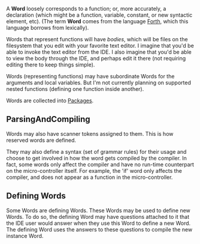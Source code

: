 A **Word** loosely corresponds to a function; or, more accurately, a declaration
(which might be a function, variable, constant, or new syntactic element,
etc).  (The term **Word** comes from the language [Forth](http://en.wikipedia.org/wiki/Forth_(programming_language)), which this language
borrows from lexically).

Words that represent functions will have _bodies_, which will be files on the filesystem that you edit with your favorite text editor.  I imagine that you'd be able to invoke the text editor from the IDE.  I also imagine that you'd be able to view the body through the IDE, and perhaps edit it there (not requiring editing there to keep things simple).

Words (representing functions) may have subordinate Words for the arguments and local variables.  But I'm not currently planning on supported nested functions (defining one function inside another).

Words are collected into [Packages](Package.md).

## ParsingAndCompiling ##

Words may also have scanner tokens assigned to them.  This is how reserved
words are defined.

They may also define a syntax (set of grammar rules) for their usage and choose to get
involved in how the word gets compiled by the compiler.  In fact, some words
only affect the compiler and have no run-time counterpart on the micro-controller itself.  For example, the 'if' word only affects the compiler, and does not appear as a function in the micro-controller.

## Defining Words ##

Some Words are defining Words.  These Words may be used to define new Words.  To do so, the defining Word may have questions attached to it that the IDE user would answer when they use this Word to define a new Word.  The defining Word uses the answers to these questions to compile the new instance Word.